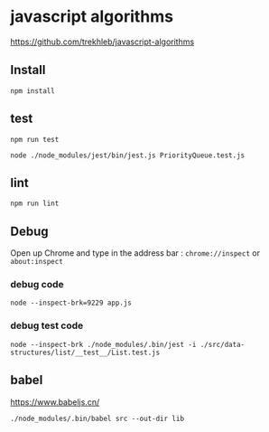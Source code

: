 # javascript algorithms

https://github.com/trekhleb/javascript-algorithms

## Install

```
npm install
```

## test

```
npm run test
```

```
node ./node_modules/jest/bin/jest.js PriorityQueue.test.js
```

## lint

```
npm run lint
```

## Debug

Open up Chrome and type in the address bar : `chrome://inspect` or `about:inspect`

### debug code

```
node --inspect-brk=9229 app.js
```

### debug test code

```
node --inspect-brk ./node_modules/.bin/jest -i ./src/data-structures/list/__test__/List.test.js
```

## babel

https://www.babeljs.cn/

```
./node_modules/.bin/babel src --out-dir lib
```
